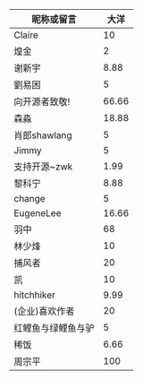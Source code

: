 | 昵称或留言      | 大洋    |
| ---------- | ----- |
| Claire     | 10    |
| 煌金         | 2     |
| 谢新宇        | 8.88  |
| 劉易困        | 5     |
| 向开源者致敬!    | 66.66 |
| 森淼         | 18.88 |
| 肖郎shawlang | 5     |
| Jimmy      | 5     |
| 支持开源~zwk | 1.99     |
| 黎科宁 | 8.88 |
| change | 5 |
| EugeneLee | 16.66 |
| 羽中 | 68 |
| 林少烽 | 10 |
| 捕风者 | 20 |
| 凯 | 10 |
| hitchhiker | 9.99 |
| (企业)喜欢作者 | 20 |
| 红鲤鱼与绿鲤鱼与驴 | 5 |
| 稀饭 | 6.66 |
| 周宗平 | 100 |